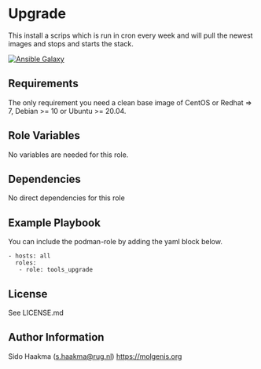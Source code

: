 Upgrade
=========
This install a scrips which is run in cron every week and will pull the newest images and stops and starts the stack.

[![Ansible Galaxy](https://img.shields.io/badge/ansible--galaxy-tools_upgrade-blue.svg)](https://galaxy.ansible.com/molgenis/armadillo/)

Requirements
------------
The only requirement you need a clean base image of CentOS or Redhat => 7, Debian >= 10 or Ubuntu >= 20.04.

Role Variables
--------------
No variables are needed for this role.

Dependencies
------------
No direct dependencies for this role

Example Playbook
----------------
You can include the podman-role by adding the yaml block below.

    - hosts: all
      roles:
       - role: tools_upgrade
                   
License
-------
See LICENSE.md

Author Information
------------------
Sido Haakma (s.haakma@rug.nl)
https://molgenis.org